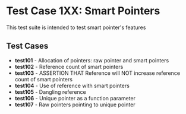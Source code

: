 Test Case 1XX: Smart Pointers
======
This test suite is intended to test smart pointer's features

## Test Cases
- **test101** - Allocation of pointers: raw pointer and smart pointers
- **test102** - Reference count of smart pointers
- **test103** - ASSERTION THAT Reference will NOT increase reference count of smart pointers
- **test104** - Use of reference with smart pointers
- **test105** - Dangling reference
- **test106** - Unique pointer as a function parameter
- **test107** - Raw pointers pointing to unique pointer
